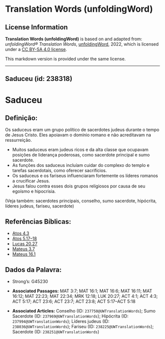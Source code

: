 # Translation Words (unfoldingWord)

## License Information

**Translation Words (unfoldingWord)** is based on and adapted from: _unfoldingWord® Translation Words_, [unfoldingWord](https://unfoldingword.org/utw), 2022, which is licensed under a [CC BY-SA 4.0 license](https://creativecommons.org/licenses/by-sa/4.0/legalcode.en).

This markdown version is provided under the same license.



--------------------------------

## Saduceu (id: 238318)

Saduceu
=======

Definição:
----------

Os saduceus eram um grupo político de sacerdotes judeus durante o tempo de Jesus Cristo. Eles apoiavam o domínio romano e não acreditavam na ressurreição.

* Muitos saduceus eram judeus ricos e da alta classe que ocupavam posições de liderança poderosas, como sacerdote principal e sumo sacerdote.
* As funções dos saduceus incluíam cuidar do complexo do templo e tarefas sacerdotais, como oferecer sacrifícios.
* Os saduceus e os fariseus influenciaram fortemente os líderes romanos a crucificar Jesus.
* Jesus falou contra esses dois grupos religiosos por causa de seu egoísmo e hipocrisia.

(Veja também: sacerdotes principais, conselho, sumo sacerdote, hipócrita, líderes judeus, fariseu, sacerdote)

Referências Bíblicas:
---------------------

* [Atos 4\.3](https://ref.ly/Acts4:3)
* [Atos 5\.17–18](https://ref.ly/Acts5:17-Acts5:18)
* [Lucas 20\.27](https://ref.ly/Luke20:27)
* [Mateus 3\.7](https://ref.ly/Matt3:7)
* [Mateus 16\.1](https://ref.ly/Matt16:1)

Dados da Palavra:
-----------------

* Strong’s: G45230

* **Associated Passages:** MAT 3:7; MAT 16:1; MAT 16:6; MAT 16:11; MAT 16:12; MAT 22:23; MAT 22:34; MRK 12:18; LUK 20:27; ACT 4:1; ACT 4:3; ACT 5:17; ACT 23:6; ACT 23:7; ACT 23:8; ACT 5:17–ACT 5:18
* **Associated Articles:** Conselho (ID: `237750@UWTranslationWords`); Sumo Sacerdote (ID: `237969@UWTranslationWords`); Hipócrita (ID: `237994@UWTranslationWords`); Líderes judeus (ID: `238036@UWTranslationWords`); Fariseu (ID: `238225@UWTranslationWords`); Sacerdote (ID: `238251@UWTranslationWords`)

